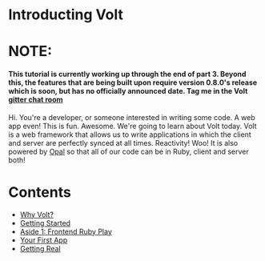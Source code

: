 # Introducting Volt

# NOTE:

#### This tutorial is currently working up through the end of part 3. Beyond this, the features that are being built upon require version 0.8.0's release which is soon, but has no officially announced date. Tag me in the Volt [gitter chat room](http://www.gitter.im/voltrb/volt)


Hi. You're a developer, or someone interested in writing some code. A web app even! This is fun. Awesome.
We're going to learn about Volt today. Volt is a web framework that allows us to write applications in which
the client and server are perfectly synced at all times. Reactivity! Woo! It is also powered by [Opal](link) so that all of our code can be in Ruby, client and server both!

# Contents
- [Why Volt?](part_1.md)
- [Getting Started](part_2.md)
- [Aside 1: Frontend Ruby Play](aside_1.md)
- [Your First App](part_3.md)
- [Getting Real](part_4.md)
